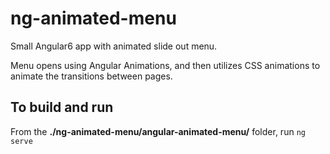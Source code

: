 # ng-animated-menu

Small Angular6 app with animated slide out menu.

Menu opens using Angular Animations, and then utilizes CSS animations to animate the transitions between pages.

## To build and run

From the **./ng-animated-menu/angular-animated-menu/** folder, run `ng serve`